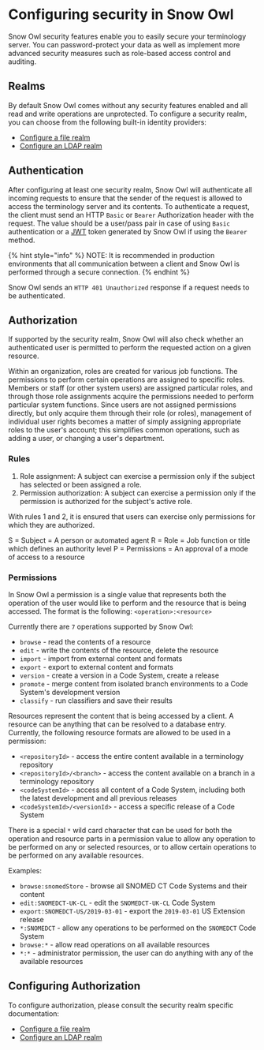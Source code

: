 # Configuring security in Snow Owl

Snow Owl security features enable you to easily secure your terminology server. You can password-protect your data as well as implement more advanced security measures such as role-based access control and auditing.

## Realms

By default Snow Owl comes without any security features enabled and all read and write operations are unprotected.
To configure a security realm, you can choose from the following built-in identity providers:

* [Configure a file realm](./file.md)
* [Configure an LDAP realm](./ldap.md)

## Authentication

After configuring at least one security realm, Snow Owl will authenticate all incoming requests to ensure that the sender of the request is allowed to access the terminology server and its contents.
To authenticate a request, the client must send an HTTP `Basic` or `Bearer` Authorization header with the request.
The value should be a user/pass pair in case of using `Basic` authentication or a [JWT](https://jwt.io/) token generated by Snow Owl if using the `Bearer` method.

{% hint style="info" %}
NOTE: It is recommended in production environments that all communication between a client and Snow Owl is performed through a secure connection. 
{% endhint %}

Snow Owl sends an `HTTP 401 Unauthorized` response if a request needs to be authenticated.

## Authorization

If supported by the security realm, Snow Owl will also check whether an authenticated user is permitted to perform the requested action on a given resource.

Within an organization, roles are created for various job functions. The permissions to perform certain operations are assigned to specific roles. Members or staff (or other system users) are assigned particular roles, and through those role assignments acquire the permissions needed to perform particular system functions. Since users are not assigned permissions directly, but only acquire them through their role (or roles), management of individual user rights becomes a matter of simply assigning appropriate roles to the user's account; this simplifies common operations, such as adding a user, or changing a user's department.

### Rules

1. Role assignment: A subject can exercise a permission only if the subject has selected or been assigned a role.
2. Permission authorization: A subject can exercise a permission only if the permission is authorized for the subject's active role.

With rules 1 and 2, it is ensured that users can exercise only permissions for which they are authorized.

S = Subject = A person or automated agent
R = Role = Job function or title which defines an authority level
P = Permissions = An approval of a mode of access to a resource

### Permissions

In Snow Owl a permission is a single value that represents both the operation of the user would like to perform and the resource that is being accessed.
The format is the following: `<operation>:<resource>`

Currently there are `7` operations supported by Snow Owl:
* `browse` - read the contents of a resource
* `edit` - write the contents of the resource, delete the resource
* `import` - import from external content and formats
* `export` - export to external content and formats
* `version` - create a version in a Code System, create a release
* `promote` - merge content from isolated branch environments to a Code System's development version
* `classify` - run classifiers and save their results

Resources represent the content that is being accessed by a client. A resource can be anything that can be resolved to a database entry.
Currently, the following resource formats are allowed to be used in a permission:
* `<repositoryId>` - access the entire content available in a terminology repository
* `<repositoryId>/<branch>` - access the content available on a branch in a terminology repository
* `<codeSystemId>` - access all content of a Code System, including both the latest development and all previous releases
* `<codeSystemId>/<versionId>` - access a specific release of a Code System

There is a special `*` wild card character that can be used for both the operation and resource parts in a permission value to allow any operation to be performed on any or selected resources, or to allow certain operations to be performed on any available resources.

Examples:
* `browse:snomedStore` - browse all SNOMED CT Code Systems and their content
* `edit:SNOMEDCT-UK-CL` - edit the `SNOMEDCT-UK-CL` Code System
* `export:SNOMEDCT-US/2019-03-01` - export the `2019-03-01` US Extension release
* `*:SNOMEDCT` - allow any operations to be performed on the `SNOMEDCT` Code System
* `browse:*` - allow read operations on all available resources
* `*:*` - administrator permission, the user can do anything with any of the available resources 


## Configuring Authorization

To configure authorization, please consult the security realm specific documentation:

* [Configure a file realm](./file.md)
* [Configure an LDAP realm](./ldap.md)
